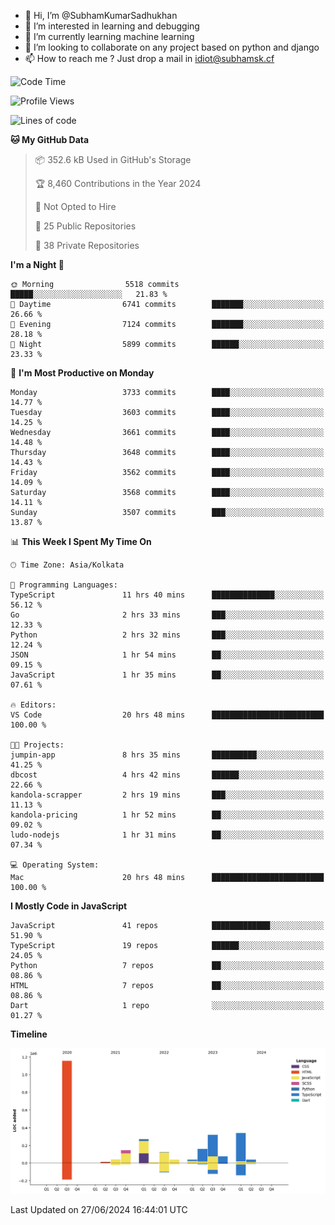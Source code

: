 - 👋 Hi, I’m @SubhamKumarSadhukhan
- 👀 I’m interested in learning and debugging
- 🌱 I’m currently learning machine learning
- 💞️ I’m looking to collaborate on any project based on python and django
- 📫 How to reach me ?
      Just drop a mail in idiot@subhamsk.cf

<!---
SubhamKumarSadhukhan/SubhamKumarSadhukhan is a ✨ special ✨ repository because its `README.md` (this file) appears on your GitHub profile.
You can click the Preview link to take a look at your changes.
--->


<!--START_SECTION:waka-->
![Code Time](http://img.shields.io/badge/Code%20Time-2%2C273%20hrs%209%20mins-blue)

![Profile Views](http://img.shields.io/badge/Profile%20Views-1-blue)

![Lines of code](https://img.shields.io/badge/From%20Hello%20World%20I%27ve%20Written-2.7%20million%20lines%20of%20code-blue)

**🐱 My GitHub Data** 

> 📦 352.6 kB Used in GitHub's Storage 
 > 
> 🏆 8,460 Contributions in the Year 2024
 > 
> 🚫 Not Opted to Hire
 > 
> 📜 25 Public Repositories 
 > 
> 🔑 38 Private Repositories 
 > 
**I'm a Night 🦉** 

```text
🌞 Morning                5518 commits        █████░░░░░░░░░░░░░░░░░░░░   21.83 % 
🌆 Daytime                6741 commits        ███████░░░░░░░░░░░░░░░░░░   26.66 % 
🌃 Evening                7124 commits        ███████░░░░░░░░░░░░░░░░░░   28.18 % 
🌙 Night                  5899 commits        ██████░░░░░░░░░░░░░░░░░░░   23.33 % 
```
📅 **I'm Most Productive on Monday** 

```text
Monday                   3733 commits        ████░░░░░░░░░░░░░░░░░░░░░   14.77 % 
Tuesday                  3603 commits        ████░░░░░░░░░░░░░░░░░░░░░   14.25 % 
Wednesday                3661 commits        ████░░░░░░░░░░░░░░░░░░░░░   14.48 % 
Thursday                 3648 commits        ████░░░░░░░░░░░░░░░░░░░░░   14.43 % 
Friday                   3562 commits        ████░░░░░░░░░░░░░░░░░░░░░   14.09 % 
Saturday                 3568 commits        ████░░░░░░░░░░░░░░░░░░░░░   14.11 % 
Sunday                   3507 commits        ███░░░░░░░░░░░░░░░░░░░░░░   13.87 % 
```


📊 **This Week I Spent My Time On** 

```text
🕑︎ Time Zone: Asia/Kolkata

💬 Programming Languages: 
TypeScript               11 hrs 40 mins      ██████████████░░░░░░░░░░░   56.12 % 
Go                       2 hrs 33 mins       ███░░░░░░░░░░░░░░░░░░░░░░   12.33 % 
Python                   2 hrs 32 mins       ███░░░░░░░░░░░░░░░░░░░░░░   12.24 % 
JSON                     1 hr 54 mins        ██░░░░░░░░░░░░░░░░░░░░░░░   09.15 % 
JavaScript               1 hr 35 mins        ██░░░░░░░░░░░░░░░░░░░░░░░   07.61 % 

🔥 Editors: 
VS Code                  20 hrs 48 mins      █████████████████████████   100.00 % 

🐱‍💻 Projects: 
jumpin-app               8 hrs 35 mins       ██████████░░░░░░░░░░░░░░░   41.25 % 
dbcost                   4 hrs 42 mins       ██████░░░░░░░░░░░░░░░░░░░   22.66 % 
kandola-scrapper         2 hrs 19 mins       ███░░░░░░░░░░░░░░░░░░░░░░   11.13 % 
kandola-pricing          1 hr 52 mins        ██░░░░░░░░░░░░░░░░░░░░░░░   09.02 % 
ludo-nodejs              1 hr 31 mins        ██░░░░░░░░░░░░░░░░░░░░░░░   07.34 % 

💻 Operating System: 
Mac                      20 hrs 48 mins      █████████████████████████   100.00 % 
```

**I Mostly Code in JavaScript** 

```text
JavaScript               41 repos            █████████████░░░░░░░░░░░░   51.90 % 
TypeScript               19 repos            ██████░░░░░░░░░░░░░░░░░░░   24.05 % 
Python                   7 repos             ██░░░░░░░░░░░░░░░░░░░░░░░   08.86 % 
HTML                     7 repos             ██░░░░░░░░░░░░░░░░░░░░░░░   08.86 % 
Dart                     1 repo              ░░░░░░░░░░░░░░░░░░░░░░░░░   01.27 % 
```



**Timeline**

![Lines of Code chart](https://raw.githubusercontent.com/SubhamKumarSadhukhan/SubhamKumarSadhukhan/main/assets/bar_graph.png)


 Last Updated on 27/06/2024 16:44:01 UTC
<!--END_SECTION:waka-->
